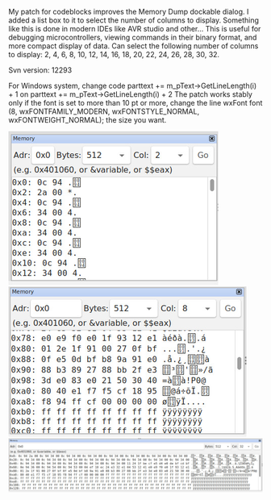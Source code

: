 My patch for codeblocks improves the Memory Dump dockable dialog.
I added a list box to it to select the number of columns to display.
Something like this is done in modern IDEs like AVR studio and other...
This is useful for debugging microcontrollers, viewing commands in 
their binary format, and more compact display of data.
Can select the following number of columns to display: 
2, 4, 6, 8, 10, 12, 14, 16, 18, 20, 22, 24, 26, 28, 30, 32.

Svn version: 12293

For Windows system, change code parttext += m_pText->GetLineLength(i) + 1  on  parttext += m_pText->GetLineLength(i) + 2
The patch works stably only if the font is set to more than 10 pt or more, change the line wxFont font (8, wxFONTFAMILY_MODERN, wxFONTSTYLE_NORMAL, wxFONTWEIGHT_NORMAL); the size you want.

![Screenshot](/img/1.jpg)![Screenshot](/img/2.jpg)
![Screenshot](/img/3.jpg)

